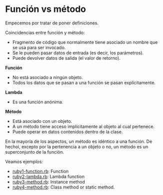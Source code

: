 
# Función vs método

Empecemos por tratar de poner definiciones.

Coincidencias entre función y método:
* Fragmento de código que normalmente tiene asociado un nombre que se usa para ser invocado.
* Se le pueden pasar datos de entrada (es decir, los parámetros).
* Puede devolver datos de salida (el valor de retorno).

**Función**
* No está asociado a ningún objeto.
* Todos los datos que se pasan a una función se pasan explícitamente.

**Lambda**
* Es una función anónima.

**Método**
* Está asociado con un objeto.
* A un método tiene acceso implícitamente al objeto al cual pertenece.
* Puede operar en datos contenidos dentro de la clase.

En la mayoría de los aspectos, un método es idéntico a una función.
De hechoi, excepto por la pertenencia a un objeto o no, un método es un superconjunto de la función.

Veamos ejemplos:

* [ruby1-function.rb](ruby1-function.rb): Function
* [ruby2-lambda.rb](ruby2-lambda.rb): Lambda function
* [ruby3-method.rb](ruby3-method.rb): Instance method
* [ruby4-method.rb](ruby4-method.rb): Class method or static method.
